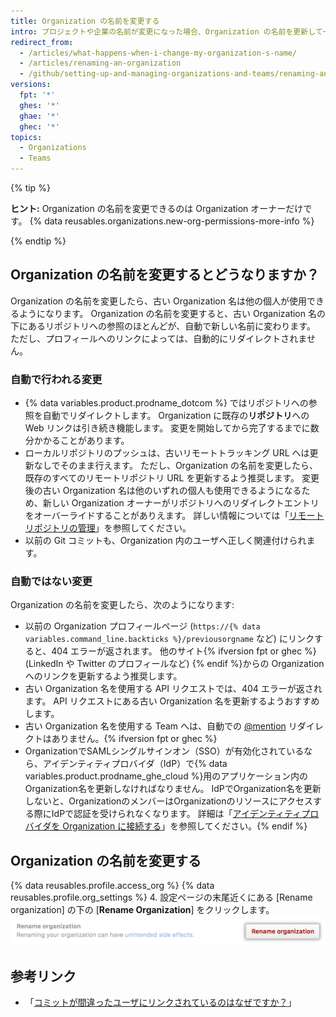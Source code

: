 ```yaml
---
title: Organization の名前を変更する
intro: プロジェクトや企業の名前が変更になった場合、Organization の名前を更新して一致させることができます。
redirect_from:
  - /articles/what-happens-when-i-change-my-organization-s-name/
  - /articles/renaming-an-organization
  - /github/setting-up-and-managing-organizations-and-teams/renaming-an-organization
versions:
  fpt: '*'
  ghes: '*'
  ghae: '*'
  ghec: '*'
topics:
  - Organizations
  - Teams
---
```


{% tip %}

**ヒント:** Organization の名前を変更できるのは Organization オーナーだけです。 {% data reusables.organizations.new-org-permissions-more-info %}

{% endtip %}

## Organization の名前を変更するとどうなりますか？

Organization の名前を変更したら、古い Organization 名は他の個人が使用できるようになります。 Organization の名前を変更すると、古い Organization 名の下にあるリポジトリへの参照のほとんどが、自動で新しい名前に変わります。 ただし、プロフィールへのリンクによっては、自動的にリダイレクトされません。

### 自動で行われる変更

- {% data variables.product.prodname_dotcom %} ではリポジトリへの参照を自動でリダイレクトします。  Organization に既存の**リポジトリ**への Web リンクは引き続き機能します。 変更を開始してから完了するまでに数分かかることがあります。
- ローカルリポジトリのプッシュは、古いリモートトラッキング URL へは更新なしでそのまま行えます。 ただし、Organization の名前を変更したら、既存のすべてのリモートリポジトリ URL を更新するよう推奨します。 変更後の古い Organization 名は他のいずれの個人も使用できるようになるため、新しい Organization オーナーがリポジトリへのリダイレクトエントリをオーバーライドすることがありえます。 詳しい情報については「[リモートリポジトリの管理](/github/getting-started-with-github/managing-remote-repositories)」を参照してください。
- 以前の Git コミットも、Organization 内のユーザへ正しく関連付けられます。

### 自動ではない変更

Organization の名前を変更したら、次のようになります:
- 以前の Organization プロフィールページ (`https://{% data variables.command_line.backticks %}/previousorgname` など) にリンクすると、404 エラーが返されます。 他のサイト{% ifversion fpt or ghec %} (LinkedIn や Twitter のプロフィールなど) {% endif %}からの Organization へのリンクを更新するよう推奨します。
- 古い Organization 名を使用する API リクエストでは、404 エラーが返されます。 API リクエストにある古い Organization 名を更新するようおすすめします。
- 古い Organization 名を使用する Team へは、自動での [@mention](/articles/basic-writing-and-formatting-syntax/#mentioning-people-and-teams) リダイレクトはありません。{% ifversion fpt or ghec %}
- OrganizationでSAMLシングルサインオン（SSO）が有効化されているなら、アイデンティティプロバイダ（IdP）で{% data variables.product.prodname_ghe_cloud %}用のアプリケーション内のOrganization名を更新しなければなりません。 IdPでOrganization名を更新しないと、OrganizationのメンバーはOrganizationのリソースにアクセスする際にIdPで認証を受けられなくなります。 詳細は「[アイデンティティプロバイダを Organization に接続する](/github/setting-up-and-managing-organizations-and-teams/connecting-your-identity-provider-to-your-organization)」を参照してください。{% endif %}

## Organization の名前を変更する

{% data reusables.profile.access_org %}
{% data reusables.profile.org_settings %}
4. 設定ページの末尾近くにある [Rename organization] の下の [**Rename Organization**] をクリックします。 ![[Rename organization] ボタン](/assets/images/help/settings/settings-rename-organization.png)

## 参考リンク

* 「[コミットが間違ったユーザにリンクされているのはなぜですか？](/pull-requests/committing-changes-to-your-project/troubleshooting-commits/why-are-my-commits-linked-to-the-wrong-user)」
